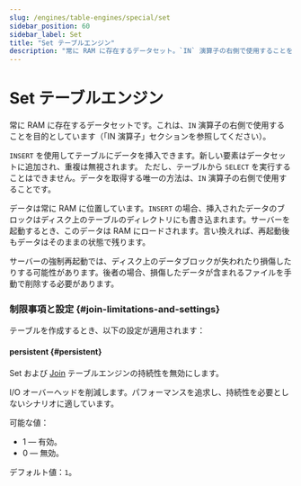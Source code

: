 ```yaml
---
slug: /engines/table-engines/special/set
sidebar_position: 60
sidebar_label: Set
title: "Set テーブルエンジン"
description: "常に RAM に存在するデータセット。`IN` 演算子の右側で使用することを目的としています。"
---
```



# Set テーブルエンジン

常に RAM に存在するデータセットです。これは、`IN` 演算子の右側で使用することを目的としています（「IN 演算子」セクションを参照してください）。

`INSERT` を使用してテーブルにデータを挿入できます。新しい要素はデータセットに追加され、重複は無視されます。
ただし、テーブルから `SELECT` を実行することはできません。データを取得する唯一の方法は、`IN` 演算子の右側で使用することです。

データは常に RAM に位置しています。`INSERT` の場合、挿入されたデータのブロックはディスク上のテーブルのディレクトリにも書き込まれます。サーバーを起動するとき、このデータは RAM にロードされます。言い換えれば、再起動後もデータはそのままの状態で残ります。

サーバーの強制再起動では、ディスク上のデータブロックが失われたり損傷したりする可能性があります。後者の場合、損傷したデータが含まれるファイルを手動で削除する必要があります。

### 制限事項と設定 {#join-limitations-and-settings}

テーブルを作成するとき、以下の設定が適用されます：

#### persistent {#persistent}

Set および [Join](/engines/table-engines/special/join) テーブルエンジンの持続性を無効にします。

I/O オーバーヘッドを削減します。パフォーマンスを追求し、持続性を必要としないシナリオに適しています。

可能な値：

- 1 — 有効。
- 0 — 無効。

デフォルト値：`1`。

